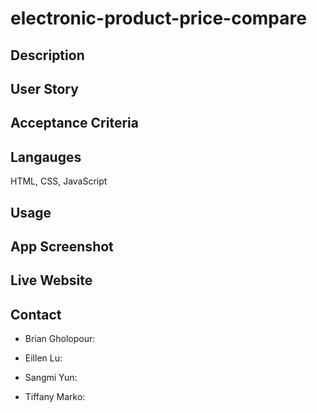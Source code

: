 # electronic-product-price-compare

## Description


## User Story


## Acceptance Criteria


## Langauges

HTML, CSS, JavaScript

## Usage


## App Screenshot


## Live Website


## Contact

* Brian Gholopour: 

* Eillen Lu: 

* Sangmi Yun: 

* Tiffany Marko: 